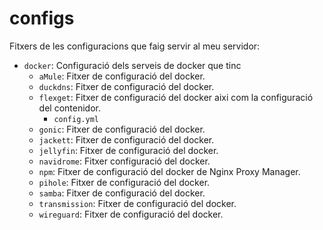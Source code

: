 # configs
Fitxers de les configuracions que faig servir al meu servidor:

- `docker`: Configuració dels serveis de docker que tinc
  - `aMule`: Fitxer de configuració del docker.
  - `duckdns`: Fitxer de configuració del docker.
  - `flexget`: Fitxer de configuració del docker aixi com la configuració del contenidor.
    - `config.yml`
  - `gonic`: Fitxer de configuració del docker.
  - `jackett`: Fitxer de configuració del docker.
  - `jellyfin`: Fitxer de configuració del docker.
  - `navidrome`: Fitxer configuració del docker.
  - `npm`: Fitxer de configuració del docker de Nginx Proxy Manager.
  - `pihole`: Fitxer de configuració del docker.
  - `samba`: Fitxer de configuració del docker.
  - `transmission`: Fitxer de configuració del docker.
  - `wireguard`: Fitxer de configuració del docker. 
